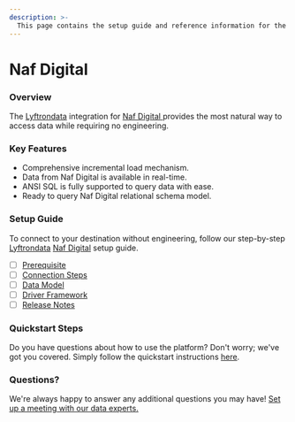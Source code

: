 ```yaml
---
description: >-
  This page contains the setup guide and reference information for the Naf Digital source connector.
---
```


# Naf Digital

### Overview

The [Lyftrondata](https://www.lyftrondata.com/) integration for [Naf Digital](https://www.lyftrondata.com/integration/naf-digital/)[ ](https://www.lyftrondata.com/integration/naf-digital/)provides the most natural way to access data while requiring no engineering.

### Key Features

* Comprehensive incremental load mechanism.
* Data from Naf Digital is available in real-time.&#x20;
* ANSI SQL is fully supported to query data with ease.
* Ready to query Naf Digital relational schema model.

### Setup Guide

To connect to your destination without engineering, follow our step-by-step [Lyftrondata](https://www.lyftrondata.com/)  [Naf Digital](https://www.lyftrondata.com/integration/naf-digital/) setup guide.

* [ ] [Prerequisite](../../marketing-analytics/naf-digital/prerequisite.md)
* [ ] [Connection Steps](../../marketing-analytics/naf-digital/connection-steps.md)
* [ ] [Data Model](../../marketing-analytics/naf-digital/data-model/)
* [ ] [Driver Framework](../../marketing-analytics/naf-digital/driver-framework/)
* [ ] [Release Notes](../../marketing-analytics/naf-digital/release-notes.md)

### Quickstart Steps

Do you have questions about how to use the platform? Don't worry; we've got you covered. Simply follow the quickstart instructions [here](../../../quickstart-steps.md).

### Questions? <a href="#questions" id="questions"></a>

We're always happy to answer any additional questions you may have! [Set up a meeting with our data experts.](https://www.lyftrondata.com/book-a-meeting/)

